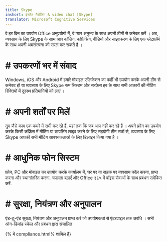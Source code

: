 ```yaml
---
title: Skype
inshort: इंस्टेंट मैसेजिंग & video chat [Skype]
translator: Microsoft Cognitive Services
---
```


वे हर दिन का उपयोग Office अनुप्रयोगों में, वे प्यार अनुभव के साथ अपनी टीमों से कनेक्ट करें । अब, व्यवसाय के लिए Skype के साथ आप कॉलिंग, कॉंफ़्रेंसिंग, वीडियो और साझाकरण के लिए एक प्लेटफ़ॉर्म के साथ अपनी अवसंरचना को सरल कर सकते हैं । 

# # उपकरणों भर में संवाद
Windows, iOS और Android में हमारे मोबाइल एप्लिकेशन का कहीं भी उपयोग करके अपनी टीम से कनेक्ट हों या व्यवसाय के लिए Skype रूम सिस्टम और सरफ़ेस हब के साथ सभी आकारों की मीटिंग रिक्तियों में दूरस्थ प्रतिभागियों को लाएं ।

# # अपनी शर्तों पर मिलें
तुम जैसे काम एक कमरे में सभी कर रहे हैं, यहां तक कि जब आप नहीं कर रहे हैं । अपने फ़ोन का उपयोग करके किसी कॉंफ़्रेंस में मीटिंग या डायलिंग लाइव करने के लिए सहयोगी टीम सत्रों से, व्यवसाय के लिए Skype आपकी सभी मीटिंग आवश्यकताओं के लिए डिज़ाइन किया गया है । 

# # आधुनिक फोन सिस्टम
फ़ोन, PC और मोबाइल का उपयोग करके कार्यालय में, घर पर या सड़क पर व्यवसाय कॉल करना, प्राप्त करना और स्थानांतरित करना. चपलता बढ़ाएँ और Office ३६५ में वॉइस सेवाओं के साथ प्रबंधन समेकित करें. 

# # सुरक्षा, नियंत्रण और अनुपालन
एंड-टू-एंड सुरक्षा, नियंत्रण और अनुपालन प्राप्त करें जो उपयोगकर्ता से एंटरप्राइज़ तक अवधि । सभी ऑन-डिमांड स्केल और प्रबंधन द्वारा संचालित 

{% में compliance.html% शामिल है}

